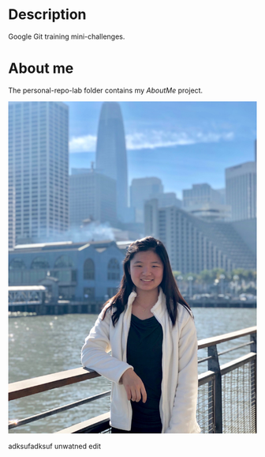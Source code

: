 # Description
Google Git training mini-challenges.

# About me
The personal-repo-lab folder contains my *AboutMe* project. 

![Picture of Cindy](me.jpg)

adksufadksuf unwatned edit
